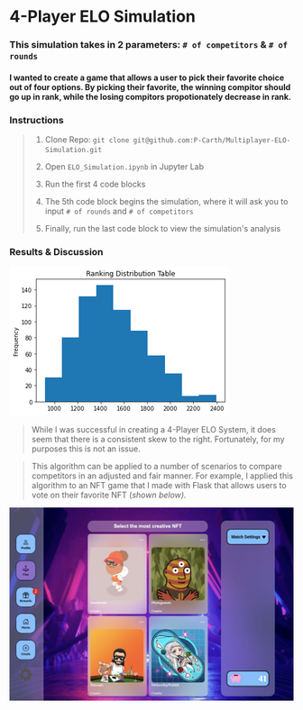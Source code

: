 # 4-Player ELO Simulation

### This simulation takes in 2 parameters: `# of competitors` & `# of rounds`

#### I wanted to create a game that allows a user to pick their favorite choice out of four options. By picking their favorite, the winning compitor should go up in rank, while the losing compitors propotionately decrease in rank.

### Instructions

> 1. Clone Repo: `git clone git@github.com:P-Carth/Multiplayer-ELO-Simulation.git`
>
> 2. Open `ELO_Simulation.ipynb` in Jupyter Lab
>
> 3. Run the first 4 code blocks
>
> 4. The 5th code block begins the simulation, where it will ask you to input `# of rounds` and `# of competitors`
>
> 5. Finally, run the last code block to view the simulation's analysis

### Results & Discussion

![NFT Game](images/histogram.png)

> While I was successful in creating a 4-Player ELO System, it does seem that there is a consistent skew to the right. Fortunately, for my purposes this is not an issue.

> This algorithm can be applied to a number of scenarios to compare competitors in an adjusted and fair manner. For example, I applied this algorithm to an NFT game that I made with Flask that allows users to vote on their favorite NFT (<i>shown below<i>).

![NFT Game](images/nft-game.png)
